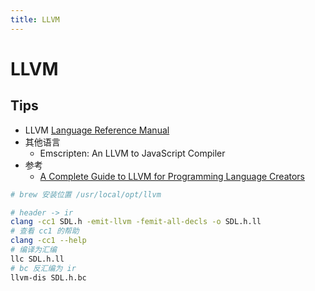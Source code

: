 ```yaml
---
title: LLVM
---
```


# LLVM

## Tips
* LLVM [Language Reference Manual](https://llvm.org/docs/LangRef.html)
* 其他语言
  * Emscripten: An LLVM to JavaScript Compiler
* 参考
  * [A Complete Guide to LLVM for Programming Language Creators](https://mukulrathi.co.uk/create-your-own-programming-language/llvm-ir-cpp-api-tutorial/)

```bash
# brew 安装位置 /usr/local/opt/llvm

# header -> ir
clang -cc1 SDL.h -emit-llvm -femit-all-decls -o SDL.h.ll
# 查看 cc1 的帮助
clang -cc1 --help
# 编译为汇编
llc SDL.h.ll
# bc 反汇编为 ir
llvm-dis SDL.h.bc
```
